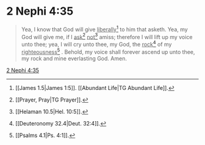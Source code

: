 # 2 Nephi 4:35

> Yea, I know that God will give <u>liberally</u>[^a] to him that asketh. Yea, my God will give me, if I <u>ask</u>[^b] <u>not</u>[^c] amiss; therefore I will lift up my voice unto thee; yea, I will cry unto thee, my God, the <u>rock</u>[^d] of my <u>righteousness</u>[^e] . Behold, my voice shall forever ascend up unto thee, my rock and mine everlasting God. Amen.

[2 Nephi 4:35](https://www.churchofjesuschrist.org/study/scriptures/bofm/2-ne/4?lang=eng&id=p35#p35)


[^a]: [[James 1.5|James 1:5]]. [[Abundant Life|TG Abundant Life]].  
[^b]: [[Prayer, Pray|TG Prayer]].  
[^c]: [[Helaman 10.5|Hel. 10:5]].  
[^d]: [[Deuteronomy 32.4|Deut. 32:4]].  
[^e]: [[Psalms 4.1|Ps. 4:1]].  
